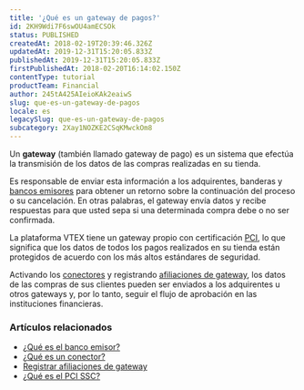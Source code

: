 ```yaml
---
title: '¿Qué es un gateway de pagos?'
id: 2KH9Wdi7F6swOU4amECSOk
status: PUBLISHED
createdAt: 2018-02-19T20:39:46.326Z
updatedAt: 2019-12-31T15:20:05.833Z
publishedAt: 2019-12-31T15:20:05.833Z
firstPublishedAt: 2018-02-20T16:14:02.150Z
contentType: tutorial
productTeam: Financial
author: 245tA425AIeioKAk2eaiwS
slug: que-es-un-gateway-de-pagos
locale: es
legacySlug: que-es-un-gateway-de-pagos
subcategory: 2Xay1NOZKE2CSqKMwckOm8
---
```


Un __gateway__ (también llamado gateway de pago) es un sistema que efectúa la transmisión de los datos de las compras realizadas en su tienda. 

Es responsable de enviar esta información a los adquirentes, banderas y [bancos emisores](/es/tutorial/que-es-el-banco-emisor) para obtener un retorno sobre la continuación del proceso o su cancelación. En otras palabras, el gateway envía datos y recibe respuestas para que usted sepa si una determinada compra debe o no ser confirmada.

La plataforma VTEX tiene un gateway propio con certificación [PCI](/es/faq/que-es-el-pci-ssc), lo que significa que los datos de todos los pagos realizados en su tienda están protegidos de acuerdo con los más altos estándares de seguridad. 

Activando los [conectores](/es/tutorial/que-es-el-conector) y registrando [afiliaciones de gateway](/es/tutorial/afiliaciones-de-gateway/), los datos de las compras de sus clientes pueden ser enviados a los adquirentes u otros gateways y, por lo tanto, seguir el flujo de aprobación en las instituciones financieras.

### Artículos relacionados
- [¿Qué es el banco emisor?](/es/tutorial/que-es-el-banco-emisor)
- [¿Qué es un conector?](/es/tutorial/que-es-el-conector)
- [Registrar afiliaciones de gateway](/es/tutorial/afiliaciones-de-gateway/)
- [¿Qué es el PCI SSC?](/es/faq/que-es-el-pci-ssc)
